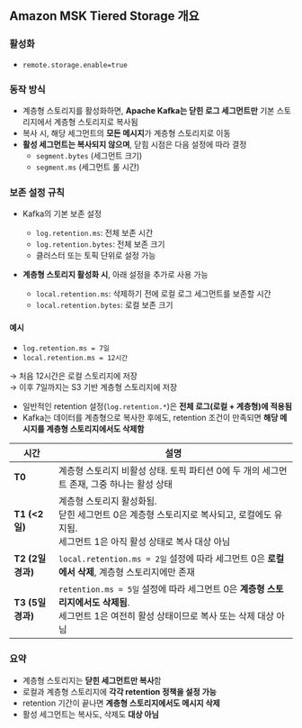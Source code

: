 ## Amazon MSK Tiered Storage 개요

### 활성화
- `remote.storage.enable=true`

### 동작 방식

- 계층형 스토리지를 활성화하면, **Apache Kafka는 닫힌 로그 세그먼트만** 기본 스토리지에서 계층형 스토리지로 복사됨
- 복사 시, 해당 세그먼트의 **모든 메시지**가 계층형 스토리지로 이동
- **활성 세그먼트는 복사되지 않으며**, 닫힘 시점은 다음 설정에 따라 결정
  - `segment.bytes` (세그먼트 크기)
  - `segment.ms` (세그먼트 롤 시간)
  
### 보존 설정 규칙

- Kafka의 기본 보존 설정
  - `log.retention.ms`: 전체 보존 시간
  - `log.retention.bytes`: 전체 보존 크기
  - 클러스터 또는 토픽 단위로 설정 가능

- **계층형 스토리지 활성화 시**, 아래 설정을 추가로 사용 가능
  - `local.retention.ms`: 삭제하기 전에 로컬 로그 세그먼트를 보존할 시간
  - `local.retention.bytes`: 로컬 보존 크기

#### 예시

- `log.retention.ms = 7일`
- `local.retention.ms = 12시간`

→ 처음 12시간은 로컬 스토리지에 저장  
→ 이후 7일까지는 S3 기반 계층형 스토리지에 저장

- 일반적인 retention 설정(`log.retention.*`)은 **전체 로그(로컬 + 계층형)에 적용됨**
- Kafka는 데이터를 계층형으로 복사한 후에도, retention 조건이 만족되면 **해당 메시지를 계층형 스토리지에서도 삭제함**


| 시간 | 설명 |
|------|------|
| **T0** | 계층형 스토리지 비활성 상태. 토픽 파티션 0에 두 개의 세그먼트 존재, 그중 하나는 활성 상태 |
| **T1 (<2일)** | 계층형 스토리지 활성화됨. <br>닫힌 세그먼트 0은 계층형 스토리지로 복사되고, 로컬에도 유지됨. <br>세그먼트 1은 아직 활성 상태로 복사 대상 아님 |
| **T2 (2일 경과)** | `local.retention.ms = 2일` 설정에 따라 세그먼트 0은 **로컬에서 삭제**, 계층형 스토리지에만 존재 |
| **T3 (5일 경과)** | `retention.ms = 5일` 설정에 따라 세그먼트 0은 **계층형 스토리지에서도 삭제됨**. <br>세그먼트 1은 여전히 활성 상태이므로 복사 또는 삭제 대상 아님 |


### 요약

- 계층형 스토리지는 **닫힌 세그먼트만 복사**함
- 로컬과 계층형 스토리지에 **각각 retention 정책을 설정 가능**
- retention 기간이 끝나면 **계층형 스토리지에서도 메시지 삭제**
- 활성 세그먼트는 복사도, 삭제도 **대상 아님**
